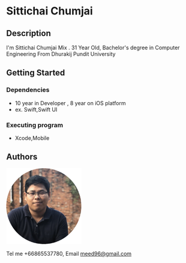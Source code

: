 # Sittichai Chumjai


## Description

I'm Sittichai Chumjai Mix . 31 Year Old, Bachelor's degree in Computer Engineering From Dhurakij Pundit University 

## Getting Started

### Dependencies

* 10 year in Developer , 8 year on iOS platform 
* ex. Swift,Swift UI


### Executing program

* Xcode,Mobile


## Authors
<img src="./public/mixProfile.gif" width="200">

Tel me +66865537780,
Email meed96@gmail.com

